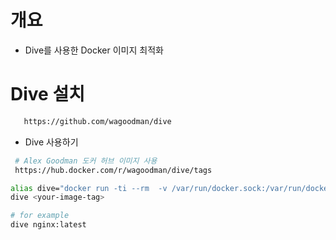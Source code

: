 # 개요
* Dive를 사용한 Docker 이미지 최적화

# Dive 설치 
```sh
   https://github.com/wagoodman/dive  
```

* Dive 사용하기 
```sh
 # Alex Goodman 도커 허브 이미지 사용 
 https://hub.docker.com/r/wagoodman/dive/tags  

alias dive="docker run -ti --rm  -v /var/run/docker.sock:/var/run/docker.sock wagoodman/dive"
dive <your-image-tag>

# for example
dive nginx:latest
```